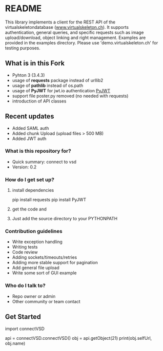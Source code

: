 # README #

This library implements a client for the REST API of the virtualskeletondatabase (www.virtualskeleton.ch). It supports authentication, general queries, and specific requests such as image upload/download, object linking and right management. Examples are provided in the examples directory. Please use 'demo.virtualskeleton.ch' for testing purposes.

## What is in this Fork
- Pyhton 3 (3.4.3)
- usage of **requests** package instead of urllib2
- usage of **pathlib** instead of os.path
- usage of **PyJWT** for jwt.io authentication [PyJWT](https://github.com/jpadilla/pyjwt)
- support file poster.py removed (no needed with requests)
- introduction of API classes

## Recent updates
- Added SAML auth 
- Added chunk Upload (upload files > 500 MB) 
- Added JWT auth

### What is this repository for? ###

* Quick summary: connect to vsd
* Version: 0.2

### How do I get set up? ###
1. install dependencies    
    
    pip install requests
    pip install PyJWT

2. get the code and 
3. Just add the source directory to your PYTHONPATH

### Contribution guidelines ###

* Write exception handling
* Writing tests
* Code review
* Adding sockets/timeouts/retries
* Adding more stable support for pagination
* Add general file upload
* Write some sort of GUI example

### Who do I talk to? ###

* Repo owner or admin
* Other community or team contact

## Get Started

import connectVSD

api = connectVSD.connectVSD()
obj = api.getObject(21)
print(obj.selfUrl, obj.name)




